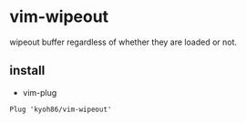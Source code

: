 # vim-wipeout

wipeout buffer regardless of whether they are loaded or not.

## install

* vim-plug

```
Plug 'kyoh86/vim-wipeout'
```
